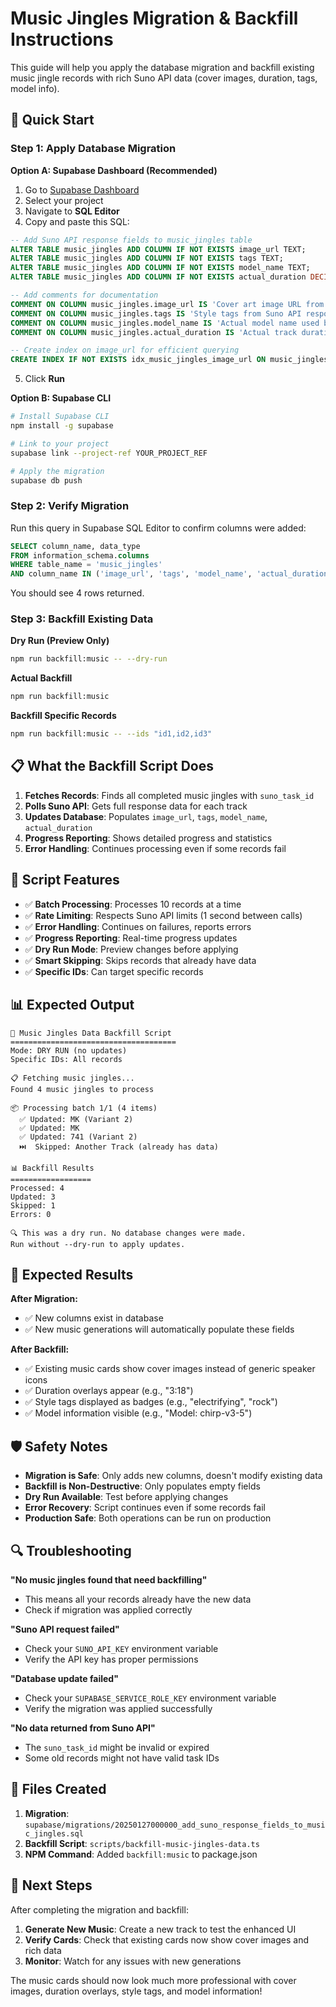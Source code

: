 # Music Jingles Migration & Backfill Instructions

This guide will help you apply the database migration and backfill existing music jingle records with rich Suno API data (cover images, duration, tags, model info).

## 🚀 Quick Start

### Step 1: Apply Database Migration

**Option A: Supabase Dashboard (Recommended)**
1. Go to [Supabase Dashboard](https://supabase.com/dashboard)
2. Select your project
3. Navigate to **SQL Editor**
4. Copy and paste this SQL:

```sql
-- Add Suno API response fields to music_jingles table
ALTER TABLE music_jingles ADD COLUMN IF NOT EXISTS image_url TEXT;
ALTER TABLE music_jingles ADD COLUMN IF NOT EXISTS tags TEXT;
ALTER TABLE music_jingles ADD COLUMN IF NOT EXISTS model_name TEXT;
ALTER TABLE music_jingles ADD COLUMN IF NOT EXISTS actual_duration DECIMAL(8,2);

-- Add comments for documentation
COMMENT ON COLUMN music_jingles.image_url IS 'Cover art image URL from Suno API response';
COMMENT ON COLUMN music_jingles.tags IS 'Style tags from Suno API response (e.g., "electrifying, rock")';
COMMENT ON COLUMN music_jingles.model_name IS 'Actual model name used by Suno (e.g., "chirp-v3-5")';
COMMENT ON COLUMN music_jingles.actual_duration IS 'Actual track duration in seconds from Suno response';

-- Create index on image_url for efficient querying
CREATE INDEX IF NOT EXISTS idx_music_jingles_image_url ON music_jingles(image_url) WHERE image_url IS NOT NULL;
```

5. Click **Run**

**Option B: Supabase CLI**
```bash
# Install Supabase CLI
npm install -g supabase

# Link to your project
supabase link --project-ref YOUR_PROJECT_REF

# Apply the migration
supabase db push
```

### Step 2: Verify Migration

Run this query in Supabase SQL Editor to confirm columns were added:

```sql
SELECT column_name, data_type 
FROM information_schema.columns 
WHERE table_name = 'music_jingles' 
AND column_name IN ('image_url', 'tags', 'model_name', 'actual_duration');
```

You should see 4 rows returned.

### Step 3: Backfill Existing Data

**Dry Run (Preview Only)**
```bash
npm run backfill:music -- --dry-run
```

**Actual Backfill**
```bash
npm run backfill:music
```

**Backfill Specific Records**
```bash
npm run backfill:music -- --ids "id1,id2,id3"
```

## 📋 What the Backfill Script Does

1. **Fetches Records**: Finds all completed music jingles with `suno_task_id`
2. **Polls Suno API**: Gets full response data for each track
3. **Updates Database**: Populates `image_url`, `tags`, `model_name`, `actual_duration`
4. **Progress Reporting**: Shows detailed progress and statistics
5. **Error Handling**: Continues processing even if some records fail

## 🔧 Script Features

- ✅ **Batch Processing**: Processes 10 records at a time
- ✅ **Rate Limiting**: Respects Suno API limits (1 second between calls)
- ✅ **Error Handling**: Continues on failures, reports errors
- ✅ **Progress Reporting**: Real-time progress updates
- ✅ **Dry Run Mode**: Preview changes before applying
- ✅ **Smart Skipping**: Skips records that already have data
- ✅ **Specific IDs**: Can target specific records

## 📊 Expected Output

```
🎵 Music Jingles Data Backfill Script
=====================================
Mode: DRY RUN (no updates)
Specific IDs: All records

📋 Fetching music jingles...
Found 4 music jingles to process

📦 Processing batch 1/1 (4 items)
  ✅ Updated: MK (Variant 2)
  ✅ Updated: MK
  ✅ Updated: 741 (Variant 2)
  ⏭️  Skipped: Another Track (already has data)

📊 Backfill Results
==================
Processed: 4
Updated: 3
Skipped: 1
Errors: 0

🔍 This was a dry run. No database changes were made.
Run without --dry-run to apply updates.
```

## 🎯 Expected Results

**After Migration:**
- ✅ New columns exist in database
- ✅ New music generations will automatically populate these fields

**After Backfill:**
- ✅ Existing music cards show cover images instead of generic speaker icons
- ✅ Duration overlays appear (e.g., "3:18")
- ✅ Style tags displayed as badges (e.g., "electrifying", "rock")
- ✅ Model information visible (e.g., "Model: chirp-v3-5")

## 🛡️ Safety Notes

- **Migration is Safe**: Only adds new columns, doesn't modify existing data
- **Backfill is Non-Destructive**: Only populates empty fields
- **Dry Run Available**: Test before applying changes
- **Error Recovery**: Script continues even if some records fail
- **Production Safe**: Both operations can be run on production

## 🔍 Troubleshooting

**"No music jingles found that need backfilling"**
- This means all your records already have the new data
- Check if migration was applied correctly

**"Suno API request failed"**
- Check your `SUNO_API_KEY` environment variable
- Verify the API key has proper permissions

**"Database update failed"**
- Check your `SUPABASE_SERVICE_ROLE_KEY` environment variable
- Verify the migration was applied successfully

**"No data returned from Suno API"**
- The `suno_task_id` might be invalid or expired
- Some old records might not have valid task IDs

## 📁 Files Created

1. **Migration**: `supabase/migrations/20250127000000_add_suno_response_fields_to_music_jingles.sql`
2. **Backfill Script**: `scripts/backfill-music-jingles-data.ts`
3. **NPM Command**: Added `backfill:music` to package.json

## 🎉 Next Steps

After completing the migration and backfill:

1. **Generate New Music**: Create a new track to test the enhanced UI
2. **Verify Cards**: Check that existing cards now show cover images and rich data
3. **Monitor**: Watch for any issues with new generations

The music cards should now look much more professional with cover images, duration overlays, style tags, and model information!
